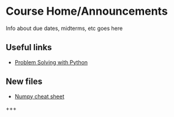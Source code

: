 
# Course Home/Announcements

Info about due dates, midterms, etc goes here


## Useful links

* [Problem Solving with Python](https://phaustin.github.io/Problem-Solving-with-Python/)

## New files

* [Numpy cheat sheet](https://github.com/phaustin/eosc211_students/blob/e211_live_main/pdf_files/Numpy_Python_Cheat_Sheet.pdf)


+++
